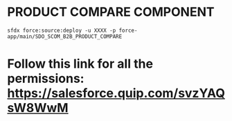 # PRODUCT COMPARE COMPONENT

`sfdx force:source:deploy -u XXXX -p force-app/main/SDO_SCOM_B2B_PRODUCT_COMPARE`

# Follow this link for all the permissions: https://salesforce.quip.com/svzYAQsW8WwM

